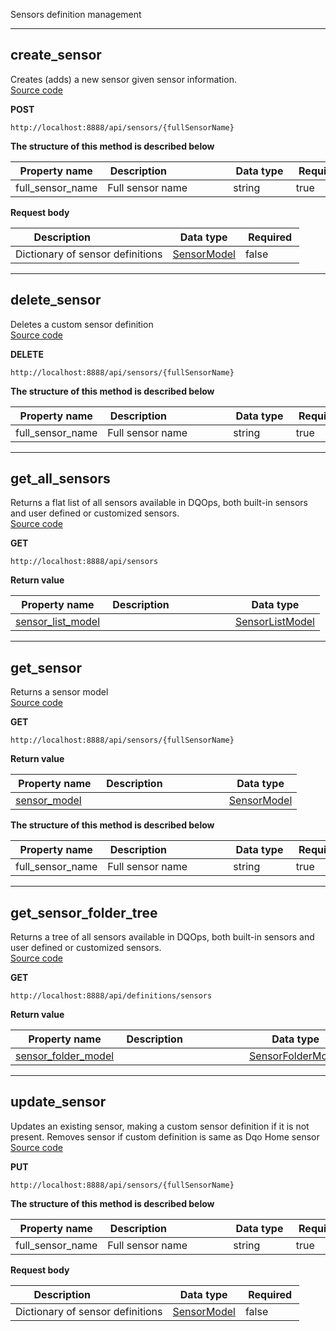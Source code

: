 Sensors definition management  


___  
## create_sensor  
Creates (adds) a new sensor given sensor information.  
[Source code](https://github.com/dqops/dqo/blob/develop/distribution/python/dqops/client/api/sensors/create_sensor.py)
  

**POST**
```
http://localhost:8888/api/sensors/{fullSensorName}  
```



**The structure of this method is described below**  
  
|&nbsp;Property&nbsp;name&nbsp;|&nbsp;Description&nbsp;&nbsp;&nbsp;&nbsp;&nbsp;&nbsp;&nbsp;&nbsp;&nbsp;&nbsp;&nbsp;&nbsp;&nbsp;&nbsp;&nbsp;&nbsp;&nbsp;&nbsp;&nbsp;&nbsp;&nbsp;|&nbsp;Data&nbsp;type&nbsp;|&nbsp;Required&nbsp;|
|---------------|---------------------------------|-----------|----------|
|full_sensor_name|Full sensor name|string|true|




**Request body**  
  
|&nbsp;Description&nbsp;&nbsp;&nbsp;&nbsp;&nbsp;&nbsp;&nbsp;&nbsp;&nbsp;&nbsp;&nbsp;&nbsp;&nbsp;&nbsp;&nbsp;&nbsp;&nbsp;&nbsp;&nbsp;&nbsp;&nbsp;|&nbsp;Data&nbsp;type&nbsp;|&nbsp;Required&nbsp;|
|---------------------------------|-----------|----------|
|Dictionary of sensor definitions|[SensorModel](\docs\client\models\#sensormodel)|false|



___  
## delete_sensor  
Deletes a custom sensor definition  
[Source code](https://github.com/dqops/dqo/blob/develop/distribution/python/dqops/client/api/sensors/delete_sensor.py)
  

**DELETE**
```
http://localhost:8888/api/sensors/{fullSensorName}  
```



**The structure of this method is described below**  
  
|&nbsp;Property&nbsp;name&nbsp;|&nbsp;Description&nbsp;&nbsp;&nbsp;&nbsp;&nbsp;&nbsp;&nbsp;&nbsp;&nbsp;&nbsp;&nbsp;&nbsp;&nbsp;&nbsp;&nbsp;&nbsp;&nbsp;&nbsp;&nbsp;&nbsp;&nbsp;|&nbsp;Data&nbsp;type&nbsp;|&nbsp;Required&nbsp;|
|---------------|---------------------------------|-----------|----------|
|full_sensor_name|Full sensor name|string|true|





___  
## get_all_sensors  
Returns a flat list of all sensors available in DQOps, both built-in sensors and user defined or customized sensors.  
[Source code](https://github.com/dqops/dqo/blob/develop/distribution/python/dqops/client/api/sensors/get_all_sensors.py)
  

**GET**
```
http://localhost:8888/api/sensors  
```

**Return value**  
  
|&nbsp;Property&nbsp;name&nbsp;|&nbsp;Description&nbsp;&nbsp;&nbsp;&nbsp;&nbsp;&nbsp;&nbsp;&nbsp;&nbsp;&nbsp;&nbsp;&nbsp;&nbsp;&nbsp;&nbsp;&nbsp;&nbsp;&nbsp;&nbsp;&nbsp;&nbsp;|&nbsp;Data&nbsp;type&nbsp;|
|---------------|---------------------------------|-----------|
|[sensor_list_model]()||[SensorListModel]()|







___  
## get_sensor  
Returns a sensor model  
[Source code](https://github.com/dqops/dqo/blob/develop/distribution/python/dqops/client/api/sensors/get_sensor.py)
  

**GET**
```
http://localhost:8888/api/sensors/{fullSensorName}  
```

**Return value**  
  
|&nbsp;Property&nbsp;name&nbsp;|&nbsp;Description&nbsp;&nbsp;&nbsp;&nbsp;&nbsp;&nbsp;&nbsp;&nbsp;&nbsp;&nbsp;&nbsp;&nbsp;&nbsp;&nbsp;&nbsp;&nbsp;&nbsp;&nbsp;&nbsp;&nbsp;&nbsp;|&nbsp;Data&nbsp;type&nbsp;|
|---------------|---------------------------------|-----------|
|[sensor_model](\docs\client\models\#sensormodel)||[SensorModel](\docs\client\models\#sensormodel)|




**The structure of this method is described below**  
  
|&nbsp;Property&nbsp;name&nbsp;|&nbsp;Description&nbsp;&nbsp;&nbsp;&nbsp;&nbsp;&nbsp;&nbsp;&nbsp;&nbsp;&nbsp;&nbsp;&nbsp;&nbsp;&nbsp;&nbsp;&nbsp;&nbsp;&nbsp;&nbsp;&nbsp;&nbsp;|&nbsp;Data&nbsp;type&nbsp;|&nbsp;Required&nbsp;|
|---------------|---------------------------------|-----------|----------|
|full_sensor_name|Full sensor name|string|true|





___  
## get_sensor_folder_tree  
Returns a tree of all sensors available in DQOps, both built-in sensors and user defined or customized sensors.  
[Source code](https://github.com/dqops/dqo/blob/develop/distribution/python/dqops/client/api/sensors/get_sensor_folder_tree.py)
  

**GET**
```
http://localhost:8888/api/definitions/sensors  
```

**Return value**  
  
|&nbsp;Property&nbsp;name&nbsp;|&nbsp;Description&nbsp;&nbsp;&nbsp;&nbsp;&nbsp;&nbsp;&nbsp;&nbsp;&nbsp;&nbsp;&nbsp;&nbsp;&nbsp;&nbsp;&nbsp;&nbsp;&nbsp;&nbsp;&nbsp;&nbsp;&nbsp;|&nbsp;Data&nbsp;type&nbsp;|
|---------------|---------------------------------|-----------|
|[sensor_folder_model]()||[SensorFolderModel]()|







___  
## update_sensor  
Updates an existing sensor, making a custom sensor definition if it is not present. 
Removes sensor if custom definition is same as Dqo Home sensor  
[Source code](https://github.com/dqops/dqo/blob/develop/distribution/python/dqops/client/api/sensors/update_sensor.py)
  

**PUT**
```
http://localhost:8888/api/sensors/{fullSensorName}  
```



**The structure of this method is described below**  
  
|&nbsp;Property&nbsp;name&nbsp;|&nbsp;Description&nbsp;&nbsp;&nbsp;&nbsp;&nbsp;&nbsp;&nbsp;&nbsp;&nbsp;&nbsp;&nbsp;&nbsp;&nbsp;&nbsp;&nbsp;&nbsp;&nbsp;&nbsp;&nbsp;&nbsp;&nbsp;|&nbsp;Data&nbsp;type&nbsp;|&nbsp;Required&nbsp;|
|---------------|---------------------------------|-----------|----------|
|full_sensor_name|Full sensor name|string|true|




**Request body**  
  
|&nbsp;Description&nbsp;&nbsp;&nbsp;&nbsp;&nbsp;&nbsp;&nbsp;&nbsp;&nbsp;&nbsp;&nbsp;&nbsp;&nbsp;&nbsp;&nbsp;&nbsp;&nbsp;&nbsp;&nbsp;&nbsp;&nbsp;|&nbsp;Data&nbsp;type&nbsp;|&nbsp;Required&nbsp;|
|---------------------------------|-----------|----------|
|Dictionary of sensor definitions|[SensorModel](\docs\client\models\#sensormodel)|false|



